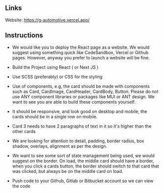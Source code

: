 ## Links
Website: https://g-automotive.vercel.app/

## Instructions
- We would like you to deploy the React page as a website. We would suggest using something quick like CodeSandbox, Vercel or Github pages. However, anyway you prefer to launch a website will be fine.

- Build the Project using React ( or Next JS )

- Use SCSS (preferably) or CSS for the styling

- Use of components, e.g, the card should be made with components such as Card, CardImage, CardHeader, CardBody, Button. Please do not use ANY component libraries or packages like MUI or ANT design. We want to see you are able to build these components yourself.

- It should be responsive, and look good on desktop and mobile, the cards should be in a single row on mobile.

- Card 3 needs to have 2 paragraphs of text in it so it's higher than the other cards

- We are looking for attention to detail, padding, border radius, box shadow, overlays, alignment as per the design.

- We want to see some sort of state management being used, we would suggest on the border. On load, the middle card should have a border, when you click a cards button, the border should switch to that card that was clicked, but always be on the middle card on load.

- Push code to your Github, Gitlab or Bitbucket account so we can view the code
